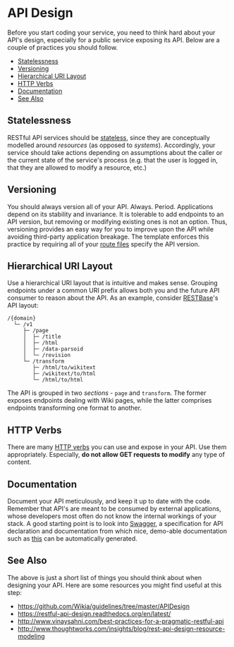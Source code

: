 # API Design

Before you start coding your service, you need to think hard about your API's
design, especially for a public service exposing its API. Below are a couple of
practices you should follow.

- [Statelessness](#statelessness)
- [Versioning](#versioning)
- [Hierarchical URI Layout](#hierarchical-uri-layout)
- [HTTP Verbs](#http-verbs)
- [Documentation](#documentation)
- [See Also](#see-also)

## Statelessness

RESTful API services should be
[stateless](https://en.wikipedia.org/wiki/Service_statelessness_principle), since
they are conceptually modelled around *resources* (as opposed to *systems*).
Accordingly, your service should take actions depending on assumptions about the
caller or the current state of the service's process (e.g. that the user is
logged in, that they are allowed to modify a resource, etc.)

## Versioning

You should always version all of your API. Always. Period. Applications depend on
its stability and invariance. It is tolerable to add endpoints to an API
version, but removing or modifying existing ones is not an option. Thus,
versioning provides an easy way for you to improve upon the API while avoiding
third-party application breakage. The template enforces this practice by
requiring all of your [route files](../routes/) specify the API version.

## Hierarchical URI Layout

Use a hierarchical URI layout that is intuitive and makes sense. Grouping
endpoints under a common URI prefix allows both you and the future API consumer
to reason about the API. As an example, consider
[RESTBase](https://www.mediawiki.org/wiki/RESTBase)'s API layout:

```
/{domain}
  └─ /v1
     ├─ /page
     │  ├─ /title
     │  ├─ /html
     │  ├─ /data-parsoid
     │  └─ /revision
     └─ /transform
        ├─ /html/to/wikitext
        ├─ /wikitext/to/html
        └─ /html/to/html
```

The API is grouped in two *sections* - `page` and `transform`. The former
exposes endpoints dealing with Wiki pages, while the latter comprises endpoints
transforming one format to another.

## HTTP Verbs

There are many [HTTP
verbs](http://www.w3.org/Protocols/rfc2616/rfc2616-sec9.html) you can use and
expose in your API. Use them appropriately. Especially, **do not allow GET
requests to modify** any type of content.

## Documentation

Document your API meticulously, and keep it up to date with the code. Remember
that API's are meant to be consumed by external applications, whose developers
most often do not know the internal workings of your stack. A good starting
point is to look into [Swagger](https://github.com/swagger-api/swagger-spec), a
specification for API declaration and documentation from which nice, demo-able
documentation such as [this](http://rest.wikimedia.org/en.wikipedia.org/v1/?doc)
can be automatically generated.

## See Also

The above is just a short list of things you should think about when designing
your API. Here are some resources you might find useful at this step:

- https://github.com/Wikia/guidelines/tree/master/APIDesign
- https://restful-api-design.readthedocs.org/en/latest/
- http://www.vinaysahni.com/best-practices-for-a-pragmatic-restful-api
- http://www.thoughtworks.com/insights/blog/rest-api-design-resource-modeling

